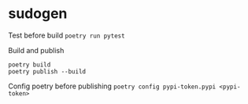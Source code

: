 # sudogen

Test before build
`poetry run pytest`

Build and publish

`poetry build`  
`poetry publish --build`

Config poetry before publishing
`poetry config pypi-token.pypi <pypi-token>`  
